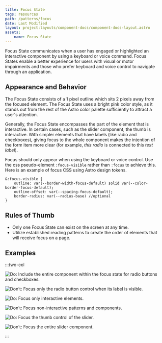 ```yaml
---
title: Focus State
tags: resources
path: /patterns/focus
date: Last Modified
layout: project:layouts/component-docs/component-docs-layout.astro
assets:
    name: Focus State
---
```


Focus State communicates when a user has engaged or highlighted an interactive component by using a keyboard or voice command. Focus States enable a better experience for users with visual or motor impairments and those who prefer keyboard and voice control to navigate through an application.

## Appearance and Behavior

The Focus State consists of a 1 pixel outline which sits 2 pixels away from the focused element. The Focus State uses a bright pink color style, as it stands out from the rest of the Astro color palette sufficiently to attract a user's attention.

Generally, the Focus State encompasses the part of the element that is interactive. In certain cases, such as the slider component, the thumb is interactive. With simpler elements that have labels (like radio and checkboxes), giving focus to the whole component makes the intention of the form item more clear (for example, *this radio* is connected to this *text label*).

Focus should only appear when using the keyboard or voice control. Use the css pseudo-element `:focus-visible` rather than `:focus` to achieve this.
Here is an example of focus CSS using Astro design tokens.

    &:focus-visible {
        outline: var(--border-width-focus-default) solid var(--color-border-focus-default);
        outline-offset: var(--spacing-focus-default);
        border-radius: var(--radius-base) //optional
    }

## Rules of Thumb

- Only one Focus State can exist on the screen at any time.
- Utilize established reading patterns to create the order of elements that will receive focus on a page.

## Examples

:::two-col

![Do: Include the entire component within the focus state for radio buttons and checkboxes.](/img/patterns/focus-do-1.png "Do: Include the entire component within the focus state for radio buttons and checkboxes.")

![Don’t: Focus only the radio button control when its label is visible.](/img/patterns/focus-dont-1.png "Don’t: Focus only the radio button control when its label is visible.")

![Do: Focus only interactive elements.](/img/patterns/focus-do-2.png "Do: Focus only interactive elements.")

![Don’t: Focus non-interactive patterns and components.](/img/patterns/focus-dont-2.png "Don’t: Focus non-interactive patterns and components.")

![Do: Focus the thumb control of the slider.](/img/patterns/focus-do-3.png "Do: Focus the thumb control of the slider.")

![Don’t: Focus the entire slider component.](/img/patterns/focus-dont-3.png "Don’t: Focus the entire slider component.")

:::
